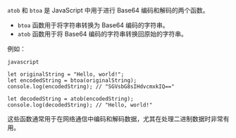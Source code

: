 `atob` 和 `btoa` 是 JavaScript 中用于进行 Base64 编码和解码的两个函数。

* `btoa` 函数用于将字符串转换为 Base64 编码的字符串。
* `atob` 函数用于将 Base64 编码的字符串转换回原始的字符串。

例如：

```
javascript

let originalString = "Hello, world!";
let encodedString = btoa(originalString);
console.log(encodedString); // "SGVsbG8sIHdvcmxkIQ=="

let decodedString = atob(encodedString);
console.log(decodedString); // "Hello, world!"
```

这些函数通常用于在网络通信中编码和解码数据，尤其在处理二进制数据时非常有用。